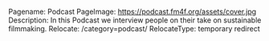 Pagename: Podcast
PageImage: https://podcast.fm4f.org/assets/cover.jpg
Description: In this Podcast we interview people on their take on sustainable filmmaking.
Relocate: /category=podcast/
RelocateType: temporary redirect
